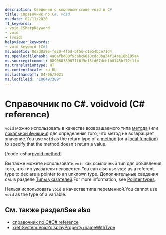 ```yaml
---
description: Сведения о ключевом слове void в C#
title: Справочник по C#. void
ms.date: 02/11/2020
f1_keywords:
- void_CSharpKeyword
- void
- (void)
helpviewer_keywords:
- void keyword [C#]
ms.assetid: 0d2d8a95-fe20-4fbd-bf5d-c1e54bce71d4
ms.openlocfilehash: 4a6afbd88f9cabc6818cdc8ba34f14ae18b195a4
ms.sourcegitcommit: 089068389671f6f9e15fd67dcbfb0145bf72f1fb
ms.translationtype: HT
ms.contentlocale: ru-RU
ms.lasthandoff: 04/06/2021
ms.locfileid: "106497389"
---
```

# <a name="void-c-reference"></a><span data-ttu-id="e6eef-103">Справочник по C#. void</span><span class="sxs-lookup"><span data-stu-id="e6eef-103">void (C# reference)</span></span>

<span data-ttu-id="e6eef-104">`void` можно использовать в качестве возвращаемого типа [метода](../../programming-guide/classes-and-structs/methods.md) (или [локальной функции](../../programming-guide/classes-and-structs/local-functions.md)) для определения того, что метод не возвращает значение.</span><span class="sxs-lookup"><span data-stu-id="e6eef-104">You use `void` as the return type of a [method](../../programming-guide/classes-and-structs/methods.md) (or a [local function](../../programming-guide/classes-and-structs/local-functions.md)) to specify that the method doesn't return a value.</span></span>

[!code-csharp[void method](snippets/shared/VoidType.cs#VoidExample)]

<span data-ttu-id="e6eef-105">Вы также можете использовать `void` как ссылочный тип для объявления того, что тип указателя неизвестен.</span><span class="sxs-lookup"><span data-stu-id="e6eef-105">You can also use `void` as a referent type to declare a pointer to an unknown type.</span></span> <span data-ttu-id="e6eef-106">Дополнительные сведения см. в разделе [Типы указателей](../unsafe-code.md#pointer-types).</span><span class="sxs-lookup"><span data-stu-id="e6eef-106">For more information, see [Pointer types](../unsafe-code.md#pointer-types).</span></span>

<span data-ttu-id="e6eef-107">Нельзя использовать `void` в качестве типа переменной.</span><span class="sxs-lookup"><span data-stu-id="e6eef-107">You cannot use `void` as the type of a variable.</span></span>

## <a name="see-also"></a><span data-ttu-id="e6eef-108">См. также раздел</span><span class="sxs-lookup"><span data-stu-id="e6eef-108">See also</span></span>

- [<span data-ttu-id="e6eef-109">справочник по C#</span><span class="sxs-lookup"><span data-stu-id="e6eef-109">C# reference</span></span>](../index.md)
- <xref:System.Void?displayProperty=nameWithType>

